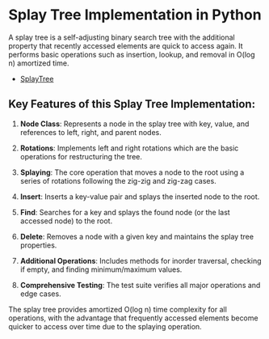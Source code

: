 # Splay Tree Implementation in Python

A splay tree is a self-adjusting binary search tree with the additional property that recently accessed elements are quick to access again. It performs basic operations such as insertion, lookup, and removal in O(log n) amortized time.

- [SplayTree](https://github.com/MohsenEbrahimi86/dsa/tree/main/src/tree/splay_tree)

## Key Features of this Splay Tree Implementation:

1. **Node Class**: Represents a node in the splay tree with key, value, and references to left, right, and parent nodes.

2. **Rotations**: Implements left and right rotations which are the basic operations for restructuring the tree.

3. **Splaying**: The core operation that moves a node to the root using a series of rotations following the zig-zig and zig-zag cases.

4. **Insert**: Inserts a key-value pair and splays the inserted node to the root.

5. **Find**: Searches for a key and splays the found node (or the last accessed node) to the root.

6. **Delete**: Removes a node with a given key and maintains the splay tree properties.

7. **Additional Operations**: Includes methods for inorder traversal, checking if empty, and finding minimum/maximum values.

8. **Comprehensive Testing**: The test suite verifies all major operations and edge cases.

The splay tree provides amortized O(log n) time complexity for all operations, with the advantage that frequently accessed elements become quicker to access over time due to the splaying operation.